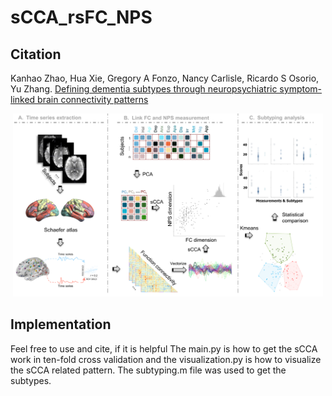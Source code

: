 # sCCA_rsFC_NPS

## Citation<br />
Kanhao Zhao, Hua Xie, Gregory A Fonzo, Nancy Carlisle, Ricardo S Osorio, Yu Zhang. [Defining dementia subtypes through neuropsychiatric symptom-linked brain connectivity patterns](https://www.biorxiv.org/content/10.1101/2023.07.02.547427v1)

<div align=center>
<img width="496" alt="1669910392114" src="https://github.com/alienx-zero/sCCA_rsFC_NPS/blob/main/framework.png">
</div>

## Implementation<br />
Feel free to use and cite, if it is helpful
The main.py is how to get the sCCA work in ten-fold cross validation and the visualization.py is how to visualize the sCCA related pattern. The subtyping.m file was used to get the subtypes.
